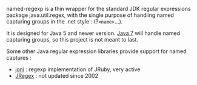 named-regexp is a thin wrapper for the standard JDK regular expressions package java.util.regex, with the single purpose of handling named capturing groups in the .net style : (?`<name>`...).

It is designed for Java 5 and newer version. [Java 7](http://blogs.sun.com/xuemingshen/entry/named_capturing_group_in_jdk7) will handle named capturing groups, so this project is not meant to last.

Some other Java regular expression libraries provide support for named captures :
  * [joni](http://github.com/jruby/joni) : regexp implementation of JRuby, very active
  * [JRegex](http://jregex.sourceforge.net/) : not updated since 2002
